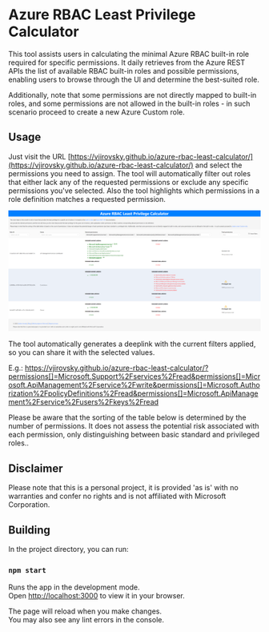 # Azure RBAC Least Privilege Calculator

This tool assists users in calculating the minimal Azure RBAC built-in role required for specific permissions. It daily retrieves from the Azure REST APIs the list of available RBAC built-in roles and possible permissions, enabling users to browse through the UI and determine the best-suited role.

Additionally, note that some permissions are not directly mapped to built-in roles, and some permissions are not allowed in the built-in roles - in such scenario proceed to create a new Azure Custom role.

## Usage

Just visit the URL [https://vjirovsky.github.io/azure-rbac-least-calculator/](https://vjirovsky.github.io/azure-rbac-least-calculator/) and select the permissions you need to assign. The tool will automatically filter out roles that either lack any of the requested permissions or exclude any specific permissions you've selected. Also the tool highlights which permissions in a role definition matches a requested permission.

![Azure RBAC Least Privilege Calculator screenshot](./screenshot.png)

The tool automatically generates a deeplink with the current filters applied, so you can share it with the selected values.

E.g.:
https://vjirovsky.github.io/azure-rbac-least-calculator/?permissions[]=Microsoft.Support%2Fservices%2Fread&permissions[]=Microsoft.ApiManagement%2Fservice%2Fwrite&permissions[]=Microsoft.Authorization%2FpolicyDefinitions%2Fread&permissions[]=Microsoft.ApiManagement%2Fservice%2Fusers%2Fkeys%2Fread


Please be aware that the sorting of the table below is determined by the number of permissions. It does not assess the potential risk associated with each permission, only distinguishing between basic standard and privileged roles..


## Disclaimer

Please note that this is a personal project, it is provided 'as is' with no warranties and confer no rights and is not affiliated with Microsoft Corporation.

## Building

In the project directory, you can run:

### `npm start`

Runs the app in the development mode.\
Open [http://localhost:3000](http://localhost:3000) to view it in your browser.

The page will reload when you make changes.\
You may also see any lint errors in the console.
